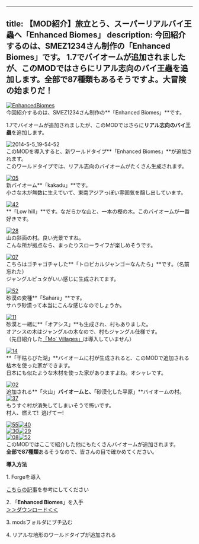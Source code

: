 
---
title: 【MOD紹介】旅立とう、スーパーリアルバイ王蟲へ「Enhanced Biomes」
description: 今回紹介するのは、SMEZ1234さん制作の「Enhanced Biomes」です。
 1.7でバイオームが追加されましたが、このMODではさらにリアル志向のバイ王蟲を追加します。全部で87種類もあるそうですよ。大冒険の始まりだ！
---

[![EnhancedBiomes](https://cdn-ak.f.st-hatena.com/images/fotolife/s/sasigume/20210208/20210208155451.png)](#b/b/bb7b615b.png "EnhancedBiomes")  
今回紹介するのは、SMEZ1234さん制作の**「Enhanced Biomes」**です。

1.7でバイオームが追加されましたが、このMODではさらに**リアル志向のバイ王蟲**を追加します。

![2014-5-5_19-54-52](https://cdn-ak.f.st-hatena.com/images/fotolife/s/sasigume/20210208/20210208132707.jpg)  
このMODを導入すると、新ワールドタイプ**「Enhanced Biomes」**が追加されます。  
このワールドタイプでは、リアル志向のバイオームがたくさん生成されます。

[![05](https://cdn-ak.f.st-hatena.com/images/fotolife/s/sasigume/20210208/20210208133101.png)](#2/f/2f2873b6.png "05")  
新バイオーム**「kakadu」**です。  
小さな木が無数に生えていて、東南アジアっぽい雰囲気を醸し出しています。

[![42](https://cdn-ak.f.st-hatena.com/images/fotolife/s/sasigume/20210208/20210208142023.png)](#6/2/625f1ccd.png "42")  
**「Low hill」**です。なだらかな山と、一本の樫の木。このバイオームが一番好きです。

[![28](https://cdn-ak.f.st-hatena.com/images/fotolife/s/sasigume/20210208/20210208161215.png)](#c/c/cce140a4.png "28")  
山の斜面の村。良い光景ですね。  
こんな所が拠点なら、まったりスローライフが楽しめそうです。

[![07](https://cdn-ak.f.st-hatena.com/images/fotolife/s/sasigume/20210208/20210208152105.png)](#9/b/9b716a3e.png "07")  
こちらはゴチャゴチャした**「トロピカルジャンゴーなんたら」**です。（名前忘れた）  
ジャングルピュタがいい感じに生成されてます。

[![52](https://cdn-ak.f.st-hatena.com/images/fotolife/s/sasigume/20210208/20210208124506.png)](#0/0/00acf695.png "52")  
砂漠の変種**「Sahara」**です。  
サハラ砂漠って本当にこんな感じなのでしょうか。

[![11](https://cdn-ak.f.st-hatena.com/images/fotolife/s/sasigume/20210208/20210208164642.png)](#e/4/e49f18ff.png "11")  
砂漠と一緒に**「オアシス」**も生成され、村もありました。  
オアシスの木はジャングルの木なので、村もジャングル仕様です。  
（先日紹介した[「Mo\` Villages」](/38156378/)は導入していません）

[![14](https://cdn-ak.f.st-hatena.com/images/fotolife/s/sasigume/20210208/20210208151035.png)](#9/0/9089fd06.png "14")  
**「干枯らびた湖」**バイオームに村が生成されると、このMODで追加される枯木を使った家ができます。  
日本にも似たような木材を使った家がありますよね。オシャレです。

[![02](https://cdn-ak.f.st-hatena.com/images/fotolife/s/sasigume/20210208/20210208130302.png)](#1/2/1257ab73.png "02")  
追加される**「火山」**バイオームと、**「砂漠化した平原」**バイオームの村。  
[![37](https://cdn-ak.f.st-hatena.com/images/fotolife/s/sasigume/20210208/20210208154227.png)](#a/f/af0530ad.png "37")  
もうすぐ村が消失してしまいそうで怖いです。  
村人、燃えて!  逃げてー!

[![55](https://cdn-ak.f.st-hatena.com/images/fotolife/s/sasigume/20210208/20210208083610.png)](#3/4/34e91f8d.png "55")[![40](https://cdn-ak.f.st-hatena.com/images/fotolife/s/sasigume/20210208/20210208180855.png)](#f/f/ff6131a0.png "40")  
[![30](https://cdn-ak.f.st-hatena.com/images/fotolife/s/sasigume/20210208/20210208141704.png)](#5/f/5f7962b6.png "30")[![29](https://www.napoan.com/wp-content/uploads/imgs/e/7/e70b5ede.png)](#e/7/e70b5ede.png "29")  
[![08](https://cdn-ak.f.st-hatena.com/images/fotolife/s/sasigume/20210208/20210208143010.png)](#6/b/6b7032a9.png "08")[![52](https://cdn-ak.f.st-hatena.com/images/fotolife/s/sasigume/20210208/20210208140731.png)](#5/6/56291936.png "52")  
このMODではここで紹介した他にもたくさんバイオームが追加されます。  
**全部で87種類**あるそうなので、皆さんの目で確かめてください。

**導入方法**

1\. Forgeを導入

[こちらの記事](/new-way-to-install-mod/)を参考にしてください

2\. 「**Enhanced Biomes**」を入手  
[＞＞ダウンロード＜＜](http://www.minecraftforum.net/topic/2550247-172-forge-ssp-smp-enhanced-biomes-21-nearly-100-new-biomes-season-update/)

3\. modsフォルダにブチ込む

4\. リアルな地形のワールドタイプが追加される
